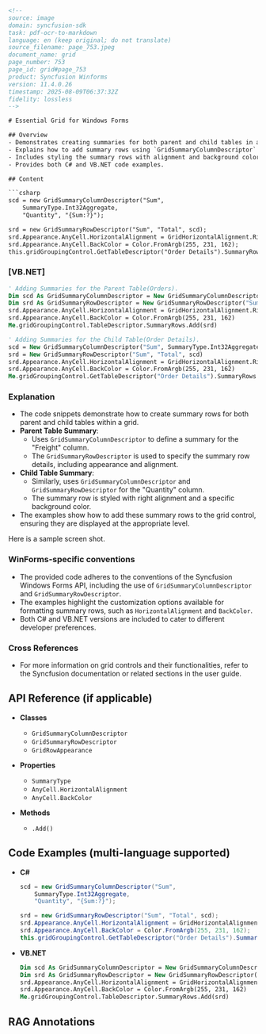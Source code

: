 ```html
<!--
source: image
domain: syncfusion-sdk
task: pdf-ocr-to-markdown
language: en (keep original; do not translate)
source_filename: page_753.jpeg
document_name: grid
page_number: 753
page_id: grid#page_753
product: Syncfusion Winforms
version: 11.4.0.26
timestamp: 2025-08-09T06:37:32Z
fidelity: lossless
-->

# Essential Grid for Windows Forms

## Overview
- Demonstrates creating summaries for both parent and child tables in a grid.
- Explains how to add summary rows using `GridSummaryColumnDescriptor` and `GridSummaryRowDescriptor`.
- Includes styling the summary rows with alignment and background color customization.
- Provides both C# and VB.NET code examples.

## Content

```csharp
scd = new GridSummaryColumnDescriptor("Sum", 
    SummaryType.Int32Aggregate, 
    "Quantity", "{Sum:?}");

srd = new GridSummaryRowDescriptor("Sum", "Total", scd);
srd.Appearance.AnyCell.HorizontalAlignment = GridHorizontalAlignment.Right;
srd.Appearance.AnyCell.BackColor = Color.FromArgb(255, 231, 162);
this.gridGroupingControl.GetTableDescriptor("Order Details").SummaryRows.Add(srd);
```

### [VB.NET]

```vb
' Adding Summaries for the Parent Table(Orders).
Dim scd As GridSummaryColumnDescriptor = New GridSummaryColumnDescriptor("Sum", SummaryType.DoubleAggregate, "Freight", "{Sum:?}")
Dim srd As GridSummaryRowDescriptor = New GridSummaryRowDescriptor("Sum", "$", scd)
srd.Appearance.AnyCell.HorizontalAlignment = GridHorizontalAlignment.Right
srd.Appearance.AnyCell.BackColor = Color.FromArgb(255, 231, 162)
Me.gridGroupingControl.TableDescriptor.SummaryRows.Add(srd)

' Adding Summaries for the Child Table(Order Details).
scd = New GridSummaryColumnDescriptor("Sum", SummaryType.Int32Aggregate, "Quantity", "{Sum:?}")
srd = New GridSummaryRowDescriptor("Sum", "Total", scd)
srd.Appearance.AnyCell.HorizontalAlignment = GridHorizontalAlignment.Right
srd.Appearance.AnyCell.BackColor = Color.FromArgb(255, 231, 162)
Me.gridGroupingControl.GetTableDescriptor("Order Details").SummaryRows.Add(srd)
```

### Explanation
- The code snippets demonstrate how to create summary rows for both parent and child tables within a grid.
- **Parent Table Summary**:
  - Uses `GridSummaryColumnDescriptor` to define a summary for the "Freight" column.
  - The `GridSummaryRowDescriptor` is used to specify the summary row details, including appearance and alignment.
- **Child Table Summary**:
  - Similarly, uses `GridSummaryColumnDescriptor` and `GridSummaryRowDescriptor` for the "Quantity" column.
  - The summary row is styled with right alignment and a specific background color.
- The examples show how to add these summary rows to the grid control, ensuring they are displayed at the appropriate level.

Here is a sample screen shot.

### WinForms-specific conventions
- The provided code adheres to the conventions of the Syncfusion Windows Forms API, including the use of `GridSummaryColumnDescriptor` and `GridSummaryRowDescriptor`.
- The examples highlight the customization options available for formatting summary rows, such as `HorizontalAlignment` and `BackColor`.
- Both C# and VB.NET versions are included to cater to different developer preferences.

### Cross References
- For more information on grid controls and their functionalities, refer to the Syncfusion documentation or related sections in the user guide.

## API Reference (if applicable)

- **Classes**
  - `GridSummaryColumnDescriptor`
  - `GridSummaryRowDescriptor`
  - `GridRowAppearance`

- **Properties**
  - `SummaryType`
  - `AnyCell.HorizontalAlignment`
  - `AnyCell.BackColor`

- **Methods**
  - `.Add()`

## Code Examples (multi-language supported)

- **C#**
  ```csharp
  scd = new GridSummaryColumnDescriptor("Sum", 
      SummaryType.Int32Aggregate, 
      "Quantity", "{Sum:?}");

  srd = new GridSummaryRowDescriptor("Sum", "Total", scd);
  srd.Appearance.AnyCell.HorizontalAlignment = GridHorizontalAlignment.Right;
  srd.Appearance.AnyCell.BackColor = Color.FromArgb(255, 231, 162);
  this.gridGroupingControl.GetTableDescriptor("Order Details").SummaryRows.Add(srd);
  ```

- **VB.NET**
  ```vb
  Dim scd As GridSummaryColumnDescriptor = New GridSummaryColumnDescriptor("Sum", SummaryType.DoubleAggregate, "Freight", "{Sum:?}")
  Dim srd As GridSummaryRowDescriptor = New GridSummaryRowDescriptor("Sum", "$", scd)
  srd.Appearance.AnyCell.HorizontalAlignment = GridHorizontalAlignment.Right
  srd.Appearance.AnyCell.BackColor = Color.FromArgb(255, 231, 162)
  Me.gridGroupingControl.TableDescriptor.SummaryRows.Add(srd)
  ```

## RAG Annotations
<!-- tags: [product, module, control, api, version?] keywords: [Essential Grid, Windows Forms, Summary Rows, GridSummaryColumnDescriptor, GridSummaryRowDescriptor, GridRowAppearance, SummaryType, HorizontalAlignment, BackColor] -->
